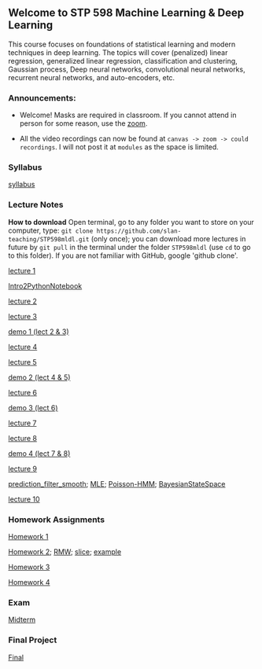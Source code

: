 ## Welcome to STP 598 Machine Learning \& Deep Learning 

This course focuses on foundations of statistical learning and modern techniques in deep learning. The topics will cover (penalized) linear regression, generalized linear regression, classification and clustering, Gaussian process, Deep neural networks, convolutional neural networks, recurrent neural networks, and auto-encoders, etc.

### Announcements:

* Welcome! Masks are required in classroom. If you cannot attend in person for some reason, use the [zoom](https://asu.zoom.us/j/85457478422?pwd=cE1JTmxHMlNmT05xNGNUby9vcGswQT09).

* All the video recordings can now be found at `canvas -> zoom -> could recordings`. I will not post it at `modules` as the space is limited.

### Syllabus

[syllabus](https://github.com/slan-teaching/STP598mldl/blob/main/syllabus_STP598mldl.pdf)

### Lecture Notes

**How to download** Open terminal, go to any folder you want to store on your computer, type: `git clone https://github.com/slan-teaching/STP598mldl.git` (only once); you can download more lectures in future by `git pull` in the terminal under the folder `STP598mldl` (use `cd` to go to this folder). If you are not familiar with GitHub, google 'github clone'.

[lecture 1](https://github.com/slan-teaching/STP598mldl/blob/main/lecture_notes/STP598mldl_Intro.pdf)

[Intro2PythonNotebook](https://github.com/slan-teaching/STP598mldl/blob/main/lecture_notes/Lec13-Getting-started-with-iPython-Notebook.pdf)

[lecture 2](https://github.com/slan-teaching/STP598sta/blob/master/lecture_notes/STP598sta_lecture2.pdf)

[lecture 3](https://github.com/slan-teaching/STP598sta/blob/master/lecture_notes/STP598sta_lecture3.pdf)

[demo 1 (lect 2 & 3)](https://github.com/slan-teaching/STP598sta/blob/master/demos/STP598sta_krigCAR.html)

[lecture 4](https://github.com/slan-teaching/STP598sta/blob/master/lecture_notes/STP598sta_lecture4.pdf)

[lecture 5](https://github.com/slan-teaching/STP598sta/blob/master/lecture_notes/STP598sta_lecture5.pdf)

[demo 2 (lect 4 & 5)](https://github.com/slan-teaching/STP598sta/blob/master/demos/STP598sta_hierachical.html)

[lecture 6](https://github.com/slan-teaching/STP598sta/blob/master/lecture_notes/STP598sta_lecture6.pdf)

[demo 3 (lect 6)](https://github.com/slan-teaching/STP598sta/blob/master/demos/STP598sta_multivariate.html)

[lecture 7](https://github.com/slan-teaching/STP598sta/blob/master/lecture_notes/STP598sta_lecture7.pdf)

[lecture 8](https://github.com/slan-teaching/STP598sta/blob/master/lecture_notes/STP598sta_lecture8.pdf)

[demo 4 (lect 7 & 8)](https://github.com/slan-teaching/STP598sta/blob/master/demos/STP598sta_timeseries.html)

[lecture 9](https://github.com/slan-teaching/STP598sta/blob/master/lecture_notes/STP598sta_lecture9.pdf)

[prediction_filter_smooth](https://github.com/slan-teaching/STP598sta/blob/master/demos/prediction_filter_smooth.R);  [MLE](https://github.com/slan-teaching/STP598sta/blob/master/demos/mle.R);  [Poisson-HMM](https://github.com/slan-teaching/STP598sta/blob/master/demos/PoissonHMM.R);  [BayesianStateSpace](https://github.com/slan-teaching/STP598sta/blob/master/demos/BayesStateSpace.R)

[lecture 10](https://github.com/slan-teaching/STP598sta/blob/master/lecture_notes/STP598sta_lecture10.pdf)

### Homework Assignments

[Homework 1](https://github.com/slan-teaching/STP598sta/blob/master/Homework/STP598sta_hw1.pdf)

[Homework 2](https://github.com/slan-teaching/STP598sta/blob/master/Homework/STP598sta_hw2.pdf);    [RMW](https://github.com/slan-teaching/STP598sta/blob/master/Homework/RWM.R);    [slice](https://github.com/slan-teaching/STP598sta/blob/master/Homework/slice.R);    [example](https://github.com/slan-teaching/STP598sta/blob/master/Homework/BayesMCMC.html)

[Homework 3](https://github.com/slan-teaching/STP598sta/blob/master/Homework/STP598sta_hw3.pdf)

[Homework 4](https://github.com/slan-teaching/STP598sta/blob/master/Homework/STP598sta_hw4.pdf)

### Exam

[Midterm](https://github.com/slan-teaching/STP598sta/blob/master/Project/Midterm.pdf)

### Final Project

[Final](https://github.com/slan-teaching/STP598sta/blob/master/Project/Final.pdf)
